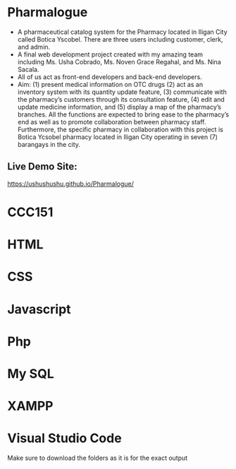 # Pharmalogue
  - A pharmaceutical catalog system for the Pharmacy located in Iligan City called Botica Yscobel. There are three users including customer, clerk, and admin.
  - A final web development project created with my amazing team including Ms. Usha Cobrado, Ms. Noven Grace Regahal, and Ms. Nina Sacala. 
  - All of us act as front-end developers and back-end developers.
  - Aim: (1) present medical information on OTC drugs
         (2) act as an inventory system with its quantity update feature, 
         (3) communicate with the pharmacy’s customers through its consultation feature,
         (4) edit and update medicine information, and (5) display a map of the pharmacy’s branches. All the functions are expected to bring ease to the pharmacy’s end as well as to 
             promote collaboration between pharmacy staff.  Furthermore, the specific pharmacy in collaboration with this project is Botica Ycsobel pharmacy located in Iligan City 
             operating in seven (7) barangays in the city.

## Live Demo Site:
https://ushushushu.github.io/Pharmalogue/

# CCC151
# HTML
# CSS
# Javascript
# Php
# My SQL
# XAMPP
# Visual Studio Code
Make sure to download the folders as it is for the exact output 
